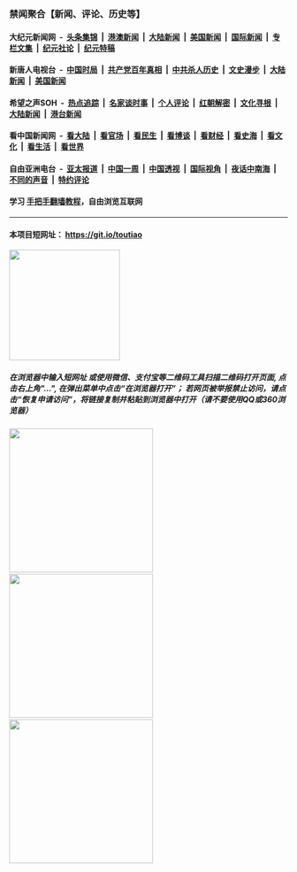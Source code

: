 ### 禁闻聚合【新闻、评论、历史等】

#### 大纪元新闻网 &nbsp;-&nbsp; [头条集锦](indexes/E头条集锦.md?t=02161755) &nbsp;|&nbsp; [港澳新闻](indexes/E港澳新闻.md?t=02161755)  &nbsp;|&nbsp; [大陆新闻](indexes/E大陆新闻.md?t=02161755) &nbsp;|&nbsp; [美国新闻](indexes/E美国新闻.md?t=02161755) &nbsp;|&nbsp; [国际新闻](indexes/E国际新闻.md?t=02161755) &nbsp;|&nbsp; [专栏文集](indexes/E专栏文集.md?t=02161755) &nbsp;|&nbsp; [纪元社论](indexes/E纪元社论.md?t=02161755) &nbsp;|&nbsp; [纪元特稿](indexes/E纪元特稿.md?t=02161755) 

#### 新唐人电视台 &nbsp;-&nbsp; [中国时局](indexes/N中国时局.md?t=02161755) &nbsp;|&nbsp; [共产党百年真相](indexes/N共产党百年真相.md?t=02161755) &nbsp;|&nbsp; [中共杀人历史](indexes/N中共杀人历史.md?t=02161755) &nbsp;|&nbsp; [文史漫步](indexes/N文史漫步.md?t=02161755) &nbsp;|&nbsp; [大陆新闻](indexes/N大陆新闻.md?t=02161755) &nbsp;|&nbsp; [美国新闻](indexes/N美国新闻.md?t=02161755)

#### 希望之声SOH &nbsp;-&nbsp; [热点追踪](indexes/H热点追踪.md?t=02161755) &nbsp;|&nbsp; [名家谈时事](indexes/H名家谈时事.md?t=02161755) &nbsp;|&nbsp; [个人评论](indexes/H个人评论.md?t=02161755)  &nbsp;|&nbsp; [红朝解密](indexes/H红朝解密.md?t=02161755) &nbsp;|&nbsp; [文化寻根](indexes/H文化寻根.md?t=02161755) &nbsp;|&nbsp; [大陆新闻](indexes/H大陆新闻.md?t=02161755) &nbsp;|&nbsp; [港台新闻](indexes/H港台新闻.md?t=02161755)

#### 看中国新闻网 &nbsp;-&nbsp; [看大陆](indexes/S看大陆.md?t=02161755) &nbsp;|&nbsp; [看官场](indexes/S看官场.md?t=02161755) &nbsp;|&nbsp; [看民生](indexes/S看民生.md?t=02161755)  &nbsp;|&nbsp; [看博谈](indexes/S看博谈.md?t=02161755) &nbsp;|&nbsp; [看财经](indexes/S看财经.md?t=02161755) &nbsp;|&nbsp; [看史海](indexes/S看史海.md?t=02161755) &nbsp;|&nbsp; [看文化](indexes/S看文化.md?t=02161755) &nbsp;|&nbsp; [看生活](indexes/S看生活.md?t=02161755) &nbsp;|&nbsp; [看世界](indexes/S看世界.md?t=02161755)

#### 自由亚洲电台 &nbsp;-&nbsp; [亚太报道](indexes/R亚太报道.md?t=02161755) &nbsp;|&nbsp; [中国一周](indexes/R中国一周.md?t=02161755) &nbsp;|&nbsp; [中国透视](indexes/R中国透视.md?t=02161755)  &nbsp;|&nbsp; [国际视角](indexes/R国际视角.md?t=02161755) &nbsp;|&nbsp; [夜话中南海](indexes/R夜话中南海.md?t=02161755) &nbsp;|&nbsp; [不同的声音](indexes/R不同的声音.md?t=02161755) &nbsp;|&nbsp; [特约评论](indexes/R特约评论.md?t=02161755)

#### 学习 [手把手翻墙教程](https://github.com/gfw-breaker/guides/wiki)，自由浏览互联网

----

#### 本项目短网址： https://git.io/toutiao
<img src="https://raw.githubusercontent.com/gfw-breaker/banned-news/master/scripts/img/qr.png" width="200px"/>  

##### 在浏览器中输入短网址 或使用微信、支付宝等二维码工具扫描二维码打开页面, 点击右上角"...", 在弹出菜单中点击“在浏览器打开”； 若网页被举报禁止访问，请点击“恢复申请访问”，将链接复制并粘贴到浏览器中打开（请不要使用QQ或360浏览器）

<img src="https://raw.githubusercontent.com/gfw-breaker/banned-news/master/scripts/img/1.png" width="260px"/> &nbsp; <img src="https://raw.githubusercontent.com/gfw-breaker/banned-news/master/scripts/img/2.png" width="260px"/> &nbsp; <img src="https://raw.githubusercontent.com/gfw-breaker/banned-news/master/scripts/img/3.png" width="260px"/>
